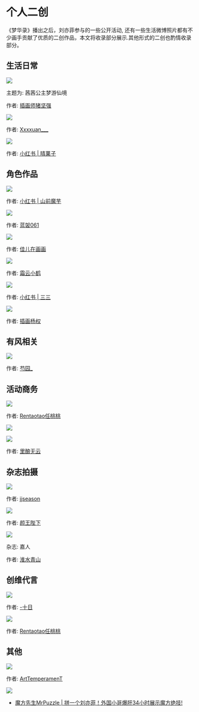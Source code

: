 # 个人二创

《梦华录》播出之后，刘亦菲参与的一些公开活动, 还有一些生活微博照片都有不少画手贡献了优质的二创作品，本文将收录部分展示.其他形式的二创也酌情收录部分。

## 生活日常

![](/image/cc/piant/life.jpg)

主题为: 茜茜公主梦游仙境

作者: [插画师猪坚强](https://weibo.com/n/%E6%8F%92%E7%94%BB%E5%B8%88%E7%8C%AA%E5%9D%9A%E5%BC%BA)

![](/image/cc/piant/home.jpg)

作者: [Xxxxuan___](https://weibo.com/6216102336?refer_flag=1001030103_)

![](/image/cc/piant/selfile.jpg)

作者: [小红书 | 晴菓子](https://www.xiaohongshu.com/user/profile/601cba840000000001000b61)

## 角色作品

![](/image/cc/piant/paner-7-mulan.jpg)

作者: [小红书 | 山前魔芋](https://www.xiaohongshu.com/discovery/item/62a8212f0000000021036c61?app_platform=android&app_version=7.61.0&share_from_user_hidden=true&type=normal&xhsshare=WeixinSession&appuid=5f789284000000000101cb18&apptime=1666975318)

![](/image/cc/piant/pan-2.jpg)

作者: [蓝袈061](https://weibo.com/u/1905039872)

![](/image/cc/piant/longer.jpg)

作者: [佳儿在画画](https://weibo.com/n/%E4%BD%B3%E5%84%BF%E5%9C%A8%E7%94%BB%E7%94%BB?tabtype=home)

![](/image/cc/piant/longling.jpg)

作者: [霜云小鹤](https://weibo.com/u/6506350785)

![](/image/cc/piant/mulan.jpg)

作者: [小红书 | 三三](https://www.xiaohongshu.com/user/profile/598a94fe50c4b4652f44c376?xhsshare=CopyLink&appuid=5f789284000000000101cb18&apptime=1666782928)

![](/image/cc/piant/mulan-2.jpg)

作者: [插画杨权](https://weibo.com/u/2406295573)

## 有风相关

![](/image/cc/piant/yf.jpg)

作者: [芍园_](https://weibo.com/u/1905246341)

## 活动商务

![](/image/cc/piant/wb.jpg)

作者: [Rentaotao任桃桃](https://weibo.com/u/5207524326)

![](/image/cc/piant/queen.jpg)

![](/image/cc/piant/bus-1.jpg)

作者: [里酿无云](https://weibo.com/u/5524092797)

## 杂志拍摄

![](/image/cc/piant/mag.jpg)

作者: [jjseason](https://weibo.com/1871956515?refer_flag=1001030103_)

![](/image/cc/piant/mag-2.jpg)

作者: [颜王陛下](https://weibo.com/duanxiacryice?tabtype=feed)

![](/image/cc/piant/jiaren.jpg)

杂志: 嘉人

作者: [淮水青山](https://weibo.com/u/6632172232)

## 创维代言

![](/image/cc/piant/cw.jpg)

作者: [-十日](https://weibo.com/u/3247774542)

![](/image/cc/piant/cw-1.jpg)

作者: [Rentaotao任桃桃](https://weibo.com/sayhivision)

## 其他

![](/image/cc/piant/other-1.jpg)

作者: [ArtTemperamenT](https://weibo.com/u/5602942767)

![](/image/cc/piant/mofang.jpg)

* [魔方先生MrPuzzle | 拼一个刘亦菲！外国小哥爆肝34小时展示魔方绝技!](https://www.bilibili.com/video/BV1yY411T7GQ/?share_source=copy_web&vd_source=f736773e8cd672da4192a42087bfe36c)
